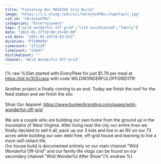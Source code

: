 ```yaml
---
title: "Finishing Our MASSIVE Silo Build"
image: "https:\/\/i.ytimg.com\/vi\/C8r4jGxUTRo\/hqdefault.jpg"
vid_id: "C8r4jGxUTRo"
categories: "Entertainment"
tags: ["wild wonderful off grid","life uncontained","family"]
date: "2022-01-27T19:04:25+03:00"
vid_date: "2022-01-26T19:02:01Z"
duration: "PT19M49S"
viewcount: "271120"
likeCount: "22847"
dislikeCount: ""
channel: "Wild Wonderful Off-Grid"
---
```

{% raw %}Get started with EveryPlate for just $1.79 per meal at <a rel="nofollow" target="blank" href="https://bit.ly/3CEcqop">https://bit.ly/3CEcqop</a>  with code WILDWONDERFULOFFGRID179!<br /><br />Another project is finally coming to an end. Today we finish the roof for the feed station and we finish the silo. <br /><br />Shop Our Apparel: <a rel="nofollow" target="blank" href="https://www.bunkerbranding.com/pages/wild-wonderful-off-grid">https://www.bunkerbranding.com/pages/wild-wonderful-off-grid</a><br /><br />We are a couple who are building our own home from the ground up in the mountains of West Virginia.  After living near the city our entire lives we finally decided to sell it all, pack up our 3 kids and live in an RV on our 73 acres while building our own debt free, off-grid house and learning to live a more self-reliant life.<br />Our house build is documented entirely on our main channel &quot;Wild Wonderful Off-Grid&quot; and our family life vlogs can be found on our secondary channel &quot;Wild Wonderful After Show&quot;{% endraw %}
